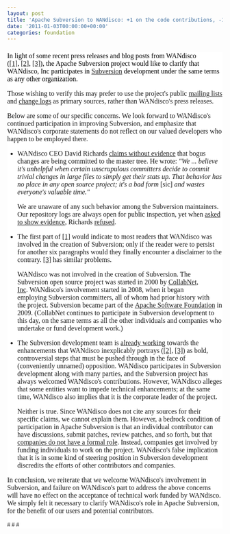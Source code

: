 ```yaml
---
layout: post
title: 'Apache Subversion to WANdisco: +1 on the code contributions, -1 on the attitude.'
date: '2011-01-03T00:00:00+00:00'
categories: foundation
---
```

<div style="background-image: initial; background-attachment: initial; background-origin: initial; background-clip: initial; background-color: white; "> 
    <h1 style="text-align: left; font-size: medium; font-family: 'Times New Roman'; "><span style="font-family: 'Times New Roman'; color: #ff0000; font-size: 19px; "><span style="color: #000000; font-weight: normal; font-size: medium; ">In light of some recent press releases and blog posts from WANdisco (</span><span style="color: #000000; font-weight: normal; font-size: medium; "><a rel="nofollow" href="http://blogs.wandisco.com/2010/09/08/why-we-got-so-heavily-involved-in-the-subversion-project/" style="border-top-style: none; border-right-style: none; border-bottom-style: none; border-left-style: none; border-width: initial; border-color: initial; ">[1]</a></span><span style="color: #000000; font-weight: normal; font-size: medium; ">,&nbsp;</span><span style="color: #000000; font-weight: normal; font-size: medium; "><a rel="nofollow" href="http://blogs.wandisco.com/2010/12/20/shaking-up-subversion-by-listening-to-the-user-community-and-then-committing-to-do-the-work/" style="border-top-style: none; border-right-style: none; border-bottom-style: none; border-left-style: none; border-width: initial; border-color: initial; ">[2]</a></span><span style="color: #000000; font-weight: normal; font-size: medium; ">,&nbsp;</span><span style="color: #000000; font-weight: normal; font-size: medium; "><a rel="nofollow" href="http://wandisco.com/php/pr.php?rss=0&amp;prdate=2010-12-20" style="border-top-style: none; border-right-style: none; border-bottom-style: none; border-left-style: none; border-width: initial; border-color: initial; ">[3]</a></span><span style="color: #000000; font-weight: normal; font-size: medium; ">), the Apache Subversion project would like to clarify that WANdisco, Inc participates in&nbsp;</span><span style="color: #000000; font-weight: normal; font-size: medium; "><a href="http://subversion.apache.org/" style="border-top-style: none; border-right-style: none; border-bottom-style: none; border-left-style: none; border-width: initial; border-color: initial; ">Subversion</a></span><span style="color: #000000; font-weight: normal; font-size: medium; ">&nbsp;development under the same terms as any other organization.</span></span></h1> 
    <p style="font-size: medium; font-family: 'Times New Roman'; ">Those wishing to verify this may prefer to use the project's public <a href="http://subversion.apache.org/mailing-lists.html" style="border-top-style: none; border-right-style: none; border-bottom-style: none; border-left-style: none; border-width: initial; border-color: initial; ">mailing lists</a> and <a href="http://svn.apache.org/viewvc/subversion/trunk/" style="border-top-style: none; border-right-style: none; border-bottom-style: none; border-left-style: none; border-width: initial; border-color: initial; ">change logs</a> as primary sources, rather than WANdisco's press releases.</p> 
    <p style="font-size: medium; font-family: 'Times New Roman'; ">Below are some of our specific concerns. We look forward to WANdisco's continued participation in improving Subversion, and emphasize that WANdisco's corporate statements do not reflect on our valued developers who happen to be employed there.</p> 
    <ul> 
      <li style="font-family: 'Times New Roman'; font-size: medium; "> 
        <p>WANdisco CEO David Richards <a rel="nofollow" href="http://blogs.wandisco.com/2010/12/20/shaking-up-subversion-by-listening-to-the-user-community-and-then-committing-to-do-the-work/" style="border-top-style: none; border-right-style: none; border-bottom-style: none; border-left-style: none; border-width: initial; border-color: initial; ">claims without evidence</a> that bogus changes are being committed to the master tree. He wrote: <em>&quot;We ... believe it's unhelpful when certain unscrupulous committers decide to commit trivial changes in large files to simply get their stats up. That behavior has no place in any open source project; it's a bad form </em>[sic]<em> and wastes everyone's valuable time.&quot;</em></p> 
        <p>We are unaware of any such behavior among the Subversion maintainers. Our repository logs are always open for public inspection, yet when <a href="http://mail-archives.apache.org/mod_mbox/subversion-users/201012.mbox/%3CAANLkTikG6jcoyML3rc3oAGW2OKxGeGnbeaK1hbVdtWbX@mail.gmail.com%3E" style="border-top-style: none; border-right-style: none; border-bottom-style: none; border-left-style: none; border-width: initial; border-color: initial; ">asked to show evidence</a>, Richards <a href="http://mail-archives.apache.org/mod_mbox/subversion-users/201012.mbox/%3CAANLkTin6f=g5H-B6N-_6AwCgAgnj64QderSN4hSGUzbB@mail.gmail.com%3E" style="border-top-style: none; border-right-style: none; border-bottom-style: none; border-left-style: none; border-width: initial; border-color: initial; ">refused</a>.</p> 
      </li> 
      <li> 
        <p style="font-family: 'Times New Roman'; font-size: medium; ">The first part of <a rel="nofollow" href="http://blogs.wandisco.com/2010/09/08/why-we-got-so-heavily-involved-in-the-subversion-project/" style="border-top-style: none; border-right-style: none; border-bottom-style: none; border-left-style: none; border-width: initial; border-color: initial; ">[1]</a> would indicate to most readers that WANdisco was involved in the creation of Subversion; only if the reader were to persist for another six paragraphs would they finally encounter a disclaimer to the contrary. <a rel="nofollow" href="http://wandisco.com/php/pr.php?rss=0&amp;prdate=2010-12-20" style="border-top-style: none; border-right-style: none; border-bottom-style: none; border-left-style: none; border-width: initial; border-color: initial; ">[3]</a> has similar problems.</p> 
        <p><font face="'Times New Roman'" size="3">WANdisco was not involved in the creation of Subversion. The Subversion open source project was started in 2000 by </font><a href="http://collab.net/" rel="nofollow" style="border-top-style: none; border-right-style: none; border-bottom-style: none; border-left-style: none; border-width: initial; border-color: initial; font-family: 'Times New Roman'; font-size: medium; ">CollabNet, Inc</a><font face="'Times New Roman'" size="3">.&nbsp;WANdisco's involvement started in 2008, when it began employing&nbsp;Subversion committers, all of whom had prior history with the&nbsp;</font><font face="'Times New Roman'" size="3">project. Subversion became part of the&nbsp;</font><a href="http://www.apache.org/" style="border-top-style: none; border-right-style: none; border-bottom-style: none; border-left-style: none; border-width: initial; border-color: initial; font-family: 'Times New Roman'; font-size: medium; ">Apache Software Foundation</a><font face="'Times New Roman'" size="3"> in 2009. (CollabNet continues to participate in Subversion development to this day, on the same terms as all the other individuals and companies who undertake or fund development work.)</font></p> 
      </li> 
      <li style="font-family: 'Times New Roman'; font-size: medium; "> 
        <p>The Subversion development team is <a href="http://subversion.apache.org/roadmap.html" style="border-top-style: none; border-right-style: none; border-bottom-style: none; border-left-style: none; border-width: initial; border-color: initial; ">already working</a> towards the enhancements that WANdisco inexplicably portrays (<a rel="nofollow" href="http://blogs.wandisco.com/2010/12/20/shaking-up-subversion-by-listening-to-the-user-community-and-then-committing-to-do-the-work/" style="border-top-style: none; border-right-style: none; border-bottom-style: none; border-left-style: none; border-width: initial; border-color: initial; ">[2]</a>, <a rel="nofollow" href="http://wandisco.com/php/pr.php?rss=0&amp;prdate=2010-12-20" style="border-top-style: none; border-right-style: none; border-bottom-style: none; border-left-style: none; border-width: initial; border-color: initial; ">[3]</a>) as bold, controversial steps that must be pushed through in the face of (conveniently unnamed) opposition. WANdisco participates in Subversion development along with many parties, and the Subversion project has always welcomed WANdisco's contributions. However, WANdisco alleges that some entities want to impede technical enhancements; at the same time, WANdisco also implies that it is the corporate leader of the project.</p> 
        <p>Neither is true. Since WANdisco does not cite any sources for their specific claims, we cannot explain them. However, a bedrock condition of participation in Apache Subversion is that an individual contributor can have discussions, submit patches, review patches, and so forth, but that <a href="http://apache.org/foundation/faq.html#corporate-membership" style="border-top-style: none; border-right-style: none; border-bottom-style: none; border-left-style: none; border-width: initial; border-color: initial; ">companies do not have a formal role</a>. Instead, companies get involved by funding individuals to work on the project. WANdisco's false implication that it is in some kind of steering position in Subversion development discredits the efforts of other contributors and companies.</p> 
      </li> 
    </ul> 
    <p style="font-size: medium; font-family: 'Times New Roman'; ">In conclusion, we reiterate that we welcome WANdisco's involvement in Subversion, and failure on WANdisco's part to address the above concerns will have no effect on the acceptance of technical work funded by WANdisco. We simply felt it necessary to clarify WANdisco's role in Apache Subversion, for the benefit of our users and potential contributors.</p> 
    <p style="font-family: 'Times New Roman'; "># # #&nbsp;</p> 
  </div>
